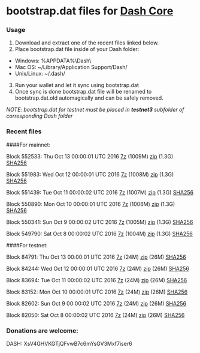 # bootstrap.dat files for [Dash Core](https://www.dash.org)

### Usage

1. Download and extract one of the recent files linked below.
2. Place bootstrap.dat file inside of your Dash folder:
 - Windows: %APPDATA%\Dash\
 - Mac OS: ~/Library/Application Support/Dash/
 - Unix/Linux: ~/.dash/
3. Run your wallet and let it sync using bootstrap.dat
4. Once sync is done bootstrap.dat file will be renamed to bootstrap.dat.old automagically and can be safely removed.

_NOTE: bootstrap.dat for testnet must be placed in **testnet3** subfolder of corresponding Dash folder_

### Recent files

####For mainnet:

Block 552533: Thu Oct 13 00:00:01 UTC 2016 [7z](https://transfer.sh/11uRB3/bootstrap.dat.20161013.7z) (1009M) [zip](https://transfer.sh/xr9TQ/bootstrap.dat.20161013.zip) (1.3G) [SHA256](https://transfer.sh/t0KAt/sha256.txt)

Block 551983: Wed Oct 12 00:00:01 UTC 2016 [7z](https://transfer.sh/Zclby/bootstrap.dat.20161012.7z) (1008M) [zip](https://transfer.sh/z38cz/bootstrap.dat.20161012.zip) (1.3G) [SHA256](https://transfer.sh/1Vvzq/sha256.txt)

Block 551439: Tue Oct 11 00:00:02 UTC 2016 [7z](https://transfer.sh/E71gI/bootstrap.dat.20161011.7z) (1007M) [zip](https://transfer.sh/AXktN/bootstrap.dat.20161011.zip) (1.3G) [SHA256](https://transfer.sh/JDic/sha256.txt)

Block 550890: Mon Oct 10 00:00:01 UTC 2016 [7z](https://transfer.sh/pB5s0/bootstrap.dat.20161010.7z) (1006M) [zip](https://transfer.sh/13QO1n/bootstrap.dat.20161010.zip) (1.3G) [SHA256](https://transfer.sh/Ew9e9/sha256.txt)

Block 550341: Sun Oct  9 00:00:02 UTC 2016 [7z](https://transfer.sh/VsZdR/bootstrap.dat.20161009.7z) (1005M) [zip](https://transfer.sh/sXkzx/bootstrap.dat.20161009.zip) (1.3G) [SHA256](https://transfer.sh/42xaS/sha256.txt)

Block 549790: Sat Oct  8 00:00:02 UTC 2016 [7z](https://transfer.sh/Wn8dV/bootstrap.dat.20161008.7z) (1004M) [zip](https://transfer.sh/6VqaR/bootstrap.dat.20161008.zip) (1.3G) [SHA256](https://transfer.sh/SYWEL/sha256.txt)

####For testnet:

Block 84791: Thu Oct 13 00:00:01 UTC 2016 [7z](https://transfer.sh/wdNi3/bootstrap.dat.20161013.7z) (24M) [zip](https://transfer.sh/8T8Pd/bootstrap.dat.20161013.zip) (26M) [SHA256](https://transfer.sh/IlD7V/sha256.txt)

Block 84244: Wed Oct 12 00:00:01 UTC 2016 [7z](https://transfer.sh/3BY4d/bootstrap.dat.20161012.7z) (24M) [zip](https://transfer.sh/jbHkz/bootstrap.dat.20161012.zip) (26M) [SHA256](https://transfer.sh/D9ONh/sha256.txt)

Block 83694: Tue Oct 11 00:00:02 UTC 2016 [7z](https://transfer.sh/T7aIJ/bootstrap.dat.20161011.7z) (24M) [zip](https://transfer.sh/tAvu5/bootstrap.dat.20161011.zip) (26M) [SHA256](https://transfer.sh/YH7TJ/sha256.txt)

Block 83152: Mon Oct 10 00:00:01 UTC 2016 [7z](https://transfer.sh/FdiEZ/bootstrap.dat.20161010.7z) (24M) [zip](https://transfer.sh/5T82n/bootstrap.dat.20161010.zip) (26M) [SHA256](https://transfer.sh/3Ora4/sha256.txt)

Block 82602: Sun Oct  9 00:00:02 UTC 2016 [7z](https://transfer.sh/10E3ga/bootstrap.dat.20161009.7z) (24M) [zip](https://transfer.sh/15rKr8/bootstrap.dat.20161009.zip) (26M) [SHA256](https://transfer.sh/cvWKD/sha256.txt)

Block 82050: Sat Oct  8 00:00:02 UTC 2016 [7z](https://transfer.sh/yx9zv/bootstrap.dat.20161008.7z) (24M) [zip](https://transfer.sh/4xMew/bootstrap.dat.20161008.zip) (26M) [SHA256](https://transfer.sh/yfTfp/sha256.txt)

### Donations are welcome:

DASH: XsV4GHVKGTjQFvwB7c6mYsGV3Mxf7iser6
